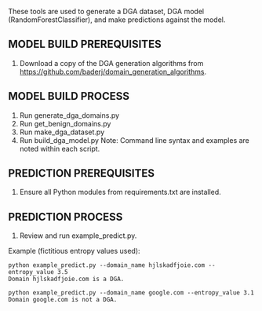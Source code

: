 These tools are used to generate a DGA dataset, DGA model (RandomForestClassifier), and make predictions against the model.

## MODEL BUILD PREREQUISITES
1. Download a copy of the DGA generation algorithms from https://github.com/baderj/domain_generation_algorithms.

## MODEL BUILD PROCESS
1. Run generate_dga_domains.py
2. Run get_benign_domains.py
3. Run make_dga_dataset.py
4. Run build_dga_model.py
Note: Command line syntax and examples are noted within each script.

## PREDICTION PREREQUISITES
1. Ensure all Python modules from requirements.txt are installed.

## PREDICTION PROCESS
1. Review and run example_predict.py. 

Example (fictitious entropy values used):
```
python example_predict.py --domain_name hjlskadfjoie.com --entropy_value 3.5
Domain hjlskadfjoie.com is a DGA.

python example_predict.py --domain_name google.com --entropy_value 3.1
Domain google.com is not a DGA.
```
